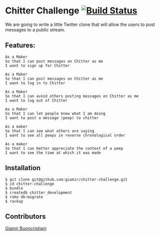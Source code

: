 Chitter Challenge [![Build Status](https://travis-ci.org/giamir/chitter-challenge.svg?branch=master)](https://travis-ci.org/giamir/chitter-challenge)
=================

We are going to write a little Twitter clone that will allow the users to post messages to a public stream.

Features:
-------

```
As a Maker
So that I can post messages on Chitter as me
I want to sign up for Chitter

As a Maker
So that I can post messages on Chitter as me
I want to log in to Chitter

As a Maker
So that I can avoid others posting messages on Chitter as me
I want to log out of Chitter

As a Maker
So that I can let people know what I am doing  
I want to post a message (peep) to chitter

As a maker
So that I can see what others are saying  
I want to see all peeps in reverse chronological order

As a maker
So that I can better appreciate the context of a peep
I want to see the time at which it was made
```

Installation
------------
```
$ git clone git@github.com:giamir/chitter-challenge.git
$ cd chitter-challenge
$ bundle
$ createdb chitter_development
$ rake db:migrate
$ rackup
```

Contributors
-------------
[Giamir Buoncristiani](https://github.com/giamir)
